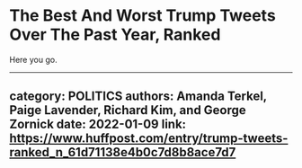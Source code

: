 # The Best And Worst Trump Tweets Over The Past Year, Ranked

Here you go.

---
category: POLITICS
authors: Amanda Terkel, Paige Lavender, Richard Kim, and George Zornick
date: 2022-01-09
link: https://www.huffpost.com/entry/trump-tweets-ranked_n_61d71138e4b0c7d8b8ace7d7
---
